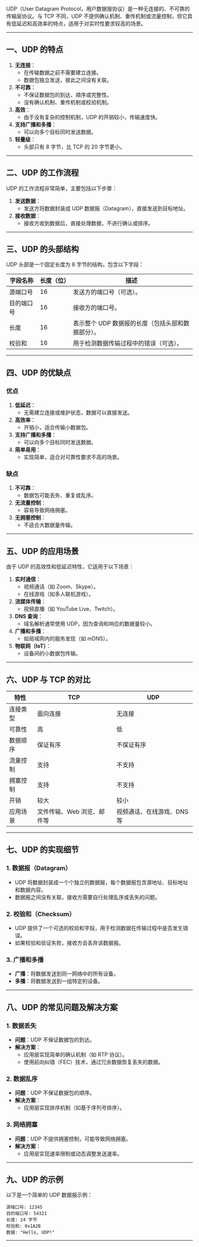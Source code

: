 UDP（User Datagram Protocol，用户数据报协议）是一种无连接的、不可靠的传输层协议。与 TCP 不同，UDP 不提供确认机制、重传机制或流量控制，但它具有低延迟和高效率的特点，适用于对实时性要求较高的场景。

---

## **一、UDP 的特点**
1. **无连接**：
   - 在传输数据之前不需要建立连接。
   - 数据包独立发送，彼此之间没有关联。
2. **不可靠**：
   - 不保证数据包的到达、顺序或完整性。
   - 没有确认机制、重传机制或校验机制。
3. **高效**：
   - 由于没有复杂的控制机制，UDP 的开销较小，传输速度快。
4. **支持广播和多播**：
   - 可以向多个目标同时发送数据。
5. **轻量级**：
   - 头部只有 8 字节，比 TCP 的 20 字节更小。

---

## **二、UDP 的工作流程**
UDP 的工作流程非常简单，主要包括以下步骤：
1. **发送数据**：
   - 发送方将数据封装成 UDP 数据报（Datagram），直接发送到目标地址。
2. **接收数据**：
   - 接收方收到数据后，直接处理数据，不进行确认或排序。

---

## **三、UDP 的头部结构**
UDP 头部是一个固定长度为 8 字节的结构，包含以下字段：

| 字段名称         | 长度（位） | 描述                                                                 |
|------------------|------------|----------------------------------------------------------------------|
| 源端口号         | 16         | 发送方的端口号（可选）。                                             |
| 目的端口号       | 16         | 接收方的端口号。                                                     |
| 长度             | 16         | 表示整个 UDP 数据报的长度（包括头部和数据部分）。                    |
| 校验和           | 16         | 用于检测数据传输过程中的错误（可选）。                               |

---

## **四、UDP 的优缺点**

### 优点
1. **低延迟**：
   - 无需建立连接或维护状态，数据可以直接发送。
2. **高效率**：
   - 开销小，适合传输小数据包。
3. **支持广播和多播**：
   - 可以向多个目标同时发送数据。
4. **简单易用**：
   - 实现简单，适合对可靠性要求不高的场景。

### 缺点
1. **不可靠**：
   - 数据包可能丢失、重复或乱序。
2. **无流量控制**：
   - 容易导致网络拥塞。
3. **无拥塞控制**：
   - 不适合大数据量传输。

---

## **五、UDP 的应用场景**
由于 UDP 的高效性和低延迟特性，它适用于以下场景：
1. **实时通信**：
   - 视频通话（如 Zoom、Skype）。
   - 在线游戏（如多人联机游戏）。
2. **流媒体传输**：
   - 视频直播（如 YouTube Live、Twitch）。
3. **DNS 查询**：
   - 域名解析通常使用 UDP，因为查询和响应的数据量较小。
4. **广播和多播**：
   - 如局域网内的服务发现（如 mDNS）。
5. **物联网（IoT）**：
   - 设备间的小数据包传输。

---

## **六、UDP 与 TCP 的对比**

| 特性             | TCP                          | UDP                          |
|------------------|------------------------------|------------------------------|
| 连接类型         | 面向连接                     | 无连接                       |
| 可靠性           | 高                           | 低                           |
| 数据顺序         | 保证有序                     | 不保证有序                   |
| 流量控制         | 支持                         | 不支持                       |
| 拥塞控制         | 支持                         | 不支持                       |
| 开销             | 较大                         | 较小                         |
| 应用场景         | 文件传输、Web 浏览、邮件等   | 视频通话、在线游戏、DNS 等   |

---

## **七、UDP 的实现细节**

### 1. **数据报（Datagram）**
- UDP 将数据封装成一个个独立的数据报，每个数据报包含源地址、目标地址和数据内容。
- 数据报之间没有关联，接收方需要自行处理乱序或丢失的问题。

### 2. **校验和（Checksum）**
- UDP 提供了一个可选的校验和字段，用于检测数据在传输过程中是否发生错误。
- 如果校验和验证失败，接收方会丢弃该数据报。

### 3. **广播和多播**
- **广播**：将数据发送到同一网络中的所有设备。
- **多播**：将数据发送到一组特定的设备。

---

## **八、UDP 的常见问题及解决方案**

### 1. **数据丢失**
- **问题**：UDP 不保证数据包的到达。
- **解决方案**：
  - 应用层实现简单的确认机制（如 RTP 协议）。
  - 使用前向纠错（FEC）技术，通过冗余数据恢复丢失的数据。

### 2. **数据乱序**
- **问题**：UDP 不保证数据包的顺序。
- **解决方案**：
  - 应用层实现排序机制（如基于序列号排序）。

### 3. **网络拥塞**
- **问题**：UDP 不提供拥塞控制，可能导致网络拥塞。
- **解决方案**：
  - 应用层实现速率限制或动态调整发送速率。

---

## **九、UDP 的示例**
以下是一个简单的 UDP 数据报示例：
```
源端口号: 12345
目的端口号: 54321
长度: 24 字节
校验和: 0x1A2B
数据: "Hello, UDP!"
```

---
